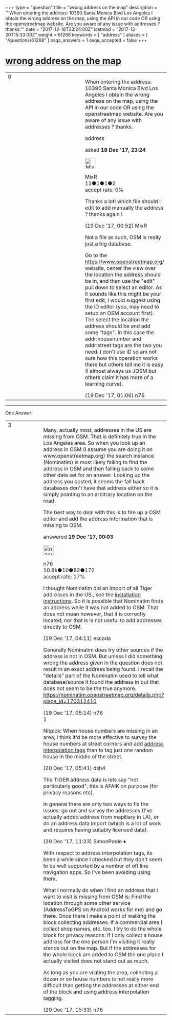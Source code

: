 +++
type = "question"
title = "wrong address on the map"
description = '''When entering the address: 10390 Santa Monica Blvd Los Angeles I obtain the wrong address on the map, using the API in our code OR using the openstreetmap website. Are you aware of any issue with addresses ? thanks.'''
date = "2017-12-18T23:24:00Z"
lastmod = "2017-12-20T15:33:00Z"
weight = 61268
keywords = [ "address" ]
aliases = [ "/questions/61268" ]
osqa_answers = 1
osqa_accepted = false
+++

<div class="headNormal">

# [wrong address on the map](/questions/61268/wrong-address-on-the-map)

</div>

<div id="main-body">

<div id="askform">

<table id="question-table" style="width:100%;">
<colgroup>
<col style="width: 50%" />
<col style="width: 50%" />
</colgroup>
<tbody>
<tr>
<td style="width: 30px; vertical-align: top"><div class="vote-buttons">
<span id="post-61268-upvote" class="ajax-command post-vote up" rel="nofollow" title="I like this post (click again to cancel)"> </span>
<div id="post-61268-score" class="post-score" title="current number of votes">
0
</div>
<span id="post-61268-downvote" class="ajax-command post-vote down" rel="nofollow" title="I dont like this post (click again to cancel)"> </span> <span id="favorite-mark" class="ajax-command favorite-mark" rel="nofollow" title="mark/unmark this question as favorite (click again to cancel)"> </span>
<div id="favorite-count" class="favorite-count">
&#10;</div>
</div></td>
<td><div id="item-right">
<div class="question-body">
<p>When entering the address: 10390 Santa Monica Blvd Los Angeles I obtain the wrong address on the map, using the API in our code OR using the openstreetmap website. Are you aware of any issue with addresses ? thanks.</p>
</div>
<div id="question-tags" class="tags-container tags">
<span class="post-tag tag-link-address" rel="tag" title="see questions tagged &#39;address&#39;">address</span>
</div>
<div id="question-controls" class="post-controls">
&#10;</div>
<div class="post-update-info-container">
<div class="post-update-info post-update-info-user">
<p>asked <strong>18 Dec '17, 23:24</strong></p>
<img src="https://secure.gravatar.com/avatar/363b9704c1afad6e8bf23c6a7e26afdc?s=32&amp;d=identicon&amp;r=g" class="gravatar" width="32" height="32" alt="MixR&#39;s gravatar image" />
<p><span>MixR</span><br />
<span class="score" title="11 reputation points">11</span><span title="1 badges"><span class="badge1">●</span><span class="badgecount">1</span></span><span title="1 badges"><span class="silver">●</span><span class="badgecount">1</span></span><span title="2 badges"><span class="bronze">●</span><span class="badgecount">2</span></span><br />
<span class="accept_rate" title="Rate of the user&#39;s accepted answers">accept rate:</span> <span title="MixR has no accepted answers">0%</span></p>
</div>
</div>
<div id="comments-container-61268" class="comments-container">
<span id="61270"></span>
<div id="comment-61270" class="comment">
<div id="post-61270-score" class="comment-score">
&#10;</div>
<div class="comment-text">
<p>Thanks a lot! which file should I edit to add manually the address ? thanks again !</p>
</div>
<div id="comment-61270-info" class="comment-info">
<span class="comment-age">(19 Dec '17, 00:52)</span> <span class="comment-user userinfo">MixR</span>
</div>
</div>
<span id="61271"></span>
<div id="comment-61271" class="comment">
<div id="post-61271-score" class="comment-score">
&#10;</div>
<div class="comment-text">
<p>Not a file as such, OSM is really just a big database.</p>
<p>Go to the <a href="https://www.openstreetmap.org/">https://www.openstreetmap.org/</a> website, center the view over the location the address should be in, and then use the "edit" pull down to select an editor. As it sounds like this might be your first edit, I would suggest using the iD editor (you, may need to setup an OSM account first). The select the location the address should be and add some "tags". In this case the addr:housenumber and addr:street tags are the two you need. I don't use iD so am not sure how this operation works there but others tell me it is easy (I almost always us JOSM but others claim it has more of a learning curve).</p>
</div>
<div id="comment-61271-info" class="comment-info">
<span class="comment-age">(19 Dec '17, 01:06)</span> <span class="comment-user userinfo">n76</span>
</div>
</div>
</div>
<div id="comment-tools-61268" class="comment-tools">
&#10;</div>
<div class="clear">
&#10;</div>
<div id="comment-61268-form-container" class="comment-form-container">
&#10;</div>
<div class="clear">
&#10;</div>
</div></td>
</tr>
</tbody>
</table>

------------------------------------------------------------------------

<div class="tabBar">

<span id="sort-top"></span>

<div class="headQuestions">

One Answer:

</div>

</div>

<span id="61269"></span>

<div id="answer-container-61269" class="answer">

<table style="width:100%;">
<colgroup>
<col style="width: 50%" />
<col style="width: 50%" />
</colgroup>
<tbody>
<tr>
<td style="width: 30px; vertical-align: top"><div class="vote-buttons">
<span id="post-61269-upvote" class="ajax-command post-vote up" rel="nofollow" title="I like this post (click again to cancel)"> </span>
<div id="post-61269-score" class="post-score" title="current number of votes">
3
</div>
<span id="post-61269-downvote" class="ajax-command post-vote down" rel="nofollow" title="I dont like this post (click again to cancel)"> </span>
</div></td>
<td><div class="item-right">
<div class="answer-body">
<p>Many, actually most, addresses in the US are missing from OSM. That is definitely true in the Los Angeles area. So when you look up an address in OSM (I assume you are doing it on www.openstreetmap.org) the search instance (Nominatim) is most likely failing to find the address in OSM and then falling back to some other data set for an answer. Looking up the address you posted, it seems the fall back databases don't have that address either so it is simply pointing to an arbitrary location on the road.</p>
<p>The best way to deal with this is to fire up a OSM editor and add the address information that is missing to OSM.</p>
</div>
<div class="answer-controls post-controls">
&#10;</div>
<div class="post-update-info-container">
<div class="post-update-info post-update-info-user">
<p>answered <strong>19 Dec '17, 00:03</strong></p>
<img src="https://secure.gravatar.com/avatar/f60af53a4eba0c21f25c22674fb4a8cc?s=32&amp;d=identicon&amp;r=g" class="gravatar" width="32" height="32" alt="n76&#39;s gravatar image" />
<p><span>n76</span><br />
<span class="score" title="10839 reputation points"><span>10.8k</span></span><span title="10 badges"><span class="badge1">●</span><span class="badgecount">10</span></span><span title="82 badges"><span class="silver">●</span><span class="badgecount">82</span></span><span title="172 badges"><span class="bronze">●</span><span class="badgecount">172</span></span><br />
<span class="accept_rate" title="Rate of the user&#39;s accepted answers">accept rate:</span> <span title="n76 has 48 accepted answers">17%</span></p>
</div>
</div>
<div id="comments-container-61269" class="comments-container">
<span id="61274"></span>
<div id="comment-61274" class="comment">
<div id="post-61274-score" class="comment-score">
&#10;</div>
<div class="comment-text">
<p>I thought Nominatim did an import of all Tiger addresses in the US., see the <a href="https://wiki.openstreetmap.org/wiki/Nominatim/Installation#Installing_Tiger_housenumber_data_for_the_US">installation instructions</a>. So it is possible that Nominatim finds an address while it was not added to OSM. That does not mean however, that it is correctly located, nor that is is not useful to add addresses directly to OSM.</p>
</div>
<div id="comment-61274-info" class="comment-info">
<span class="comment-age">(19 Dec '17, 04:11)</span> <span class="comment-user userinfo">escada</span>
</div>
</div>
<span id="61275"></span>
<div id="comment-61275" class="comment">
<div id="post-61275-score" class="comment-score">
&#10;</div>
<div class="comment-text">
<p>Generally Nominatim does try other sources if the address is not in OSM. But unless I did something wrong the address given in the question does not result in an exact address being found. I recall the "details" part of the Nominatim used to tell what database/source it found the address in but that does not seem to be the true anymore. <a href="https://nominatim.openstreetmap.org/details.php?place_id=170312410">https://nominatim.openstreetmap.org/details.php?place_id=170312410</a></p>
</div>
<div id="comment-61275-info" class="comment-info">
<span class="comment-age">(19 Dec '17, 05:14)</span> <span class="comment-user userinfo">n76</span>
</div>
</div>
<span id="61282"></span>
<div id="comment-61282" class="comment">
<div id="post-61282-score" class="comment-score">
1
</div>
<div class="comment-text">
<p>Nitpick: When house numbers are missing in an area, I think it'd be more effective to survey the house numbers at street corners and add <a href="https://wiki.openstreetmap.org/wiki/Addresses#Using_interpolation">address interpolation tags</a> than to tag just one random house in the middle of the street.</p>
</div>
<div id="comment-61282-info" class="comment-info">
<span class="comment-age">(20 Dec '17, 05:41)</span> <span class="comment-user userinfo">dsh4</span>
</div>
</div>
<span id="61287"></span>
<div id="comment-61287" class="comment">
<div id="post-61287-score" class="comment-score">
&#10;</div>
<div class="comment-text">
<p>The TIGER address data is lets say "not particularly good", this is AFAIK on purpose (for privacy reasons etc).</p>
<p>In general there are only two ways to fix the issues: go out and survey the addresses (I've actually added address from mapillary in LA), or do an address data import (which is a lot of work and requires having suitably licensed data).</p>
</div>
<div id="comment-61287-info" class="comment-info">
<span class="comment-age">(20 Dec '17, 11:23)</span> <span class="comment-user userinfo">SimonPoole ♦</span>
</div>
</div>
<span id="61295"></span>
<div id="comment-61295" class="comment">
<div id="post-61295-score" class="comment-score">
&#10;</div>
<div class="comment-text">
<p>With respect to address interpolation tags, its been a while since I checked but they don't seem to be well supported by a number of off line navigation apps. So I've been avoiding using them.</p>
<p>What I normally do when I find an address that I want to visit is missing from OSM is: Find the location through some other service (AddressToGPS on Android works for me) and go there. Once there I make a point of walking the block collecting addresses. If a commercial area I collect shop names, etc. too. I try to do the whole block for privacy reasons: If I only collect a house address for the one person I'm visiting it really stands out on the map. But if the addresses for the whole block are added to OSM the one place I actually visited does not stand out as much.</p>
<p>As long as you are visiting the area, collecting a dozen or so house numbers is not really more difficult than getting the addresses at either end of the block and using address interpolation tagging.</p>
</div>
<div id="comment-61295-info" class="comment-info">
<span class="comment-age">(20 Dec '17, 15:33)</span> <span class="comment-user userinfo">n76</span>
</div>
</div>
</div>
<div id="comment-tools-61269" class="comment-tools">
&#10;</div>
<div class="clear">
&#10;</div>
<div id="comment-61269-form-container" class="comment-form-container">
&#10;</div>
<div class="clear">
&#10;</div>
</div></td>
</tr>
</tbody>
</table>

</div>

<div class="paginator-container-left">

</div>

</div>

</div>

